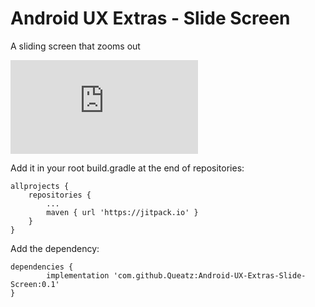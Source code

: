 # Android UX Extras - Slide Screen
A sliding screen that zooms out

![Sample Usage Image](http://pasteall.org/pic/show.php?id=215a5de4057eaa7073fe375fad80f36d)

Add it in your root build.gradle at the end of repositories:

	allprojects {
		repositories {
			...
			maven { url 'https://jitpack.io' }
		}
	}

Add the dependency:

	dependencies {
	        implementation 'com.github.Queatz:Android-UX-Extras-Slide-Screen:0.1'
	}
